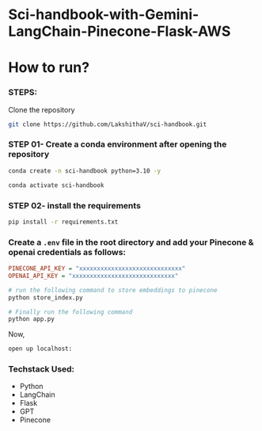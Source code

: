 # Sci-handbook-with-Gemini-LangChain-Pinecone-Flask-AWS

# How to run?
### STEPS:

Clone the repository

```bash
git clone https://github.com/LakshithaV/sci-handbook.git
```
### STEP 01- Create a conda environment after opening the repository

```bash
conda create -n sci-handbook python=3.10 -y
```

```bash
conda activate sci-handbook
```


### STEP 02- install the requirements
```bash
pip install -r requirements.txt
```


### Create a `.env` file in the root directory and add your Pinecone & openai credentials as follows:

```ini
PINECONE_API_KEY = "xxxxxxxxxxxxxxxxxxxxxxxxxxxxx"
OPENAI_API_KEY = "xxxxxxxxxxxxxxxxxxxxxxxxxxxxx"
```


```bash
# run the following command to store embeddings to pinecone
python store_index.py
```

```bash
# Finally run the following command
python app.py
```

Now,
```bash
open up localhost:
```


### Techstack Used:

- Python
- LangChain
- Flask
- GPT
- Pinecone
